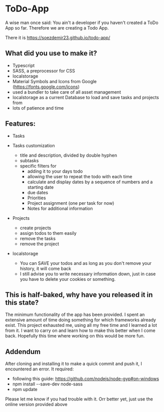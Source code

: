 # ToDo-App
A wise man once said:
You ain't a developer if you haven't created a ToDo App so far.
Therefore we are creating a Todo App.


There it is
https://soezdemir23.github.io/todo-app/

## What did you use to make it?
+ Typescript
+ SASS, a preprocessor for CSS
+ localstorage
+ Material Symbols and Icons from Google (https://fonts.google.com/icons)
+ used a bundler to take care of all asset management
+ localstorage as a current Database to load and save tasks and projects from
+ lots of patience and time


## Features:
+ Tasks
+ Tasks customization
    + title and description, divided by double hyphen
    + subtasks
    + specific filters for 
        + adding it to your days todo
        + allowing the user to repeat the todo with each time
        + calculate and display dates by a sequence of numbers and a starting date
        + due dates
        + Priorities
        + Project assignment (one per task for now)
        + Notes for additional information
+ Projects
    + create projects
    + assign todos to them easily
    + remove the tasks
    + remove the project

+ localstorage
    + You can SAVE your todos and as long as you don't remove your history, it will come back
    + I still advise you to write necessary information down, just in case you have to delete your cookies or something.

## This is half-baked, why have you released it in this state?

The minimum functionality of the app has been provided. I spent an extensive amount of time doing something for which frameworks already exist. This project exhausted me, using all my free time and I learned a lot from it. I want to carry on and learn how to make this better when I come back. Hopefully this time where working on this would be more fun.

## Addendum

After cloning and installing it to make a quick commit and push it, I encountered an error.
It required:

+ following this guide: https://github.com/nodejs/node-gyp#on-windows 
+ npm install --save-dev node-sass
+ npm update

Please let me know if you had trouble with it. Orr better yet, just use the online version provided above